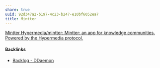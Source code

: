 ```yaml
---
share: true
uuid: 92d347a2-b197-4c23-b247-e10bf6052ea7
title: Mintter
---
```

[Mintter Hypermedia/mintter: Mintter: an app for knowledge communities. Powered by the Hypermedia protocol.](https://github.com/MintterHypermedia/mintter#deploy-a-group-site)

#### Backlinks

* [Backlog - DDaemon](/b9cd3e8b-1727-4a22-9332-90b42b5a7ffb)